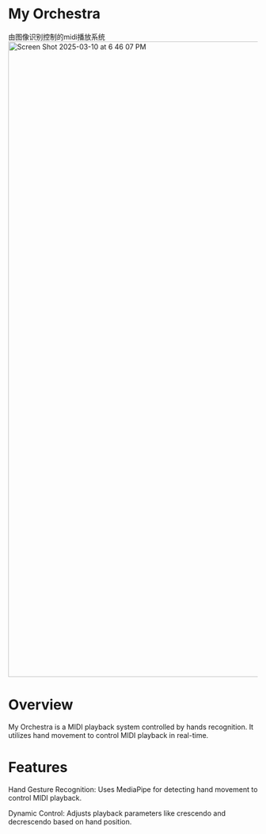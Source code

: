 # My Orchestra
由图像识别控制的midi播放系统
<img width="1280" alt="Screen Shot 2025-03-10 at 6 46 07 PM" src="https://github.com/user-attachments/assets/9f3439c8-0480-4b59-bcaf-55868248756d" />



# Overview

My Orchestra is a MIDI playback system controlled by hands recognition. It utilizes hand movement to control MIDI playback in real-time.

# Features

Hand Gesture Recognition: Uses MediaPipe for detecting hand movement to control MIDI playback.

Dynamic Control: Adjusts playback parameters like crescendo and decrescendo based on hand position.
